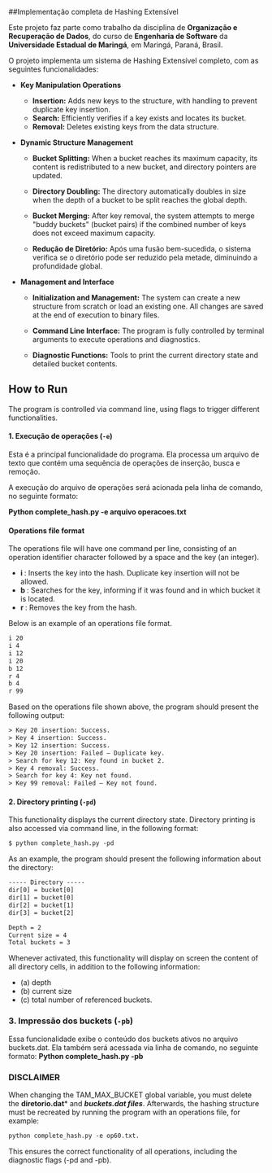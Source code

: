 ##Implementação completa de Hashing Extensível

Este projeto faz parte como trabalho da disciplina de **Organização e Recuperação de Dados**, do curso de **Engenharia de Software** da **Universidade Estadual de Maringá**, em Maringá, Paraná, Brasil.

O projeto implementa um sistema de Hashing Extensível completo, com as seguintes funcionalidades:

* **Key Manipulation Operations**
    * **Insertion:** Adds new keys to the structure, with handling to prevent duplicate key insertion.
    * **Search:** Efficiently verifies if a key exists and locates its bucket.
    * **Removal:** Deletes existing keys from the data structure.

* **Dynamic Structure Management**
    * **Bucket Splitting:** When a bucket reaches its maximum capacity, its content is redistributed to a new bucket, and directory pointers are updated.

    * **Directory Doubling:** The directory automatically doubles in size when the depth of a bucket to be split reaches the global depth.

    * **Bucket Merging:** After key removal, the system attempts to merge "buddy buckets" (bucket pairs) if the combined number of keys does not exceed maximum capacity.

    * **Redução de Diretório:** Após uma fusão bem-sucedida, o sistema verifica se o diretório pode ser reduzido pela metade, diminuindo a profundidade global.

* **Management and Interface**
    * **Initialization and Management:** The system can create a new structure from scratch or load an existing one. All changes are saved at the end of execution to binary files.

    * **Command Line Interface:** The program is fully controlled by terminal arguments to execute operations and diagnostics.

    * **Diagnostic Functions:** Tools to print the current directory state and detailed bucket contents.

## How to Run

The program is controlled via command line, using flags to trigger different functionalities.

#### 1. Execução de operações (`-e`)
Esta é a principal funcionalidade do programa. Ela processa um arquivo de texto que contém uma sequência de
operações de inserção, busca e remoção.

A execução do arquivo de operações será acionada pela linha de comando, no seguinte formato:

**Python complete_hash.py -e arquivo operacoes.txt**

#### Operations file format    
The operations file will have one command per line, consisting of an operation identifier character followed by a space and the key (an integer).
- **i <key>**: Inserts the key into the hash. Duplicate key insertion will not be allowed.
- **b <key>**: Searches for the key, informing if it was found and in which bucket it is located.
- **r <key>**: Removes the key from the hash.

Below is an example of an operations file format.
```txt
i 20
i 4
i 12
i 20
b 12
r 4
b 4
r 99
```

Based on the operations file shown above, the program should present the following output:

```txt 
> Key 20 insertion: Success. 
> Key 4 insertion: Success.
> Key 12 insertion: Success. 
> Key 20 insertion: Failed – Duplicate key.
> Search for key 12: Key found in bucket 2.
> Key 4 removal: Success.
> Search for key 4: Key not found.
> Key 99 removal: Failed – Key not found.
```

#### 2. Directory printing (`-pd`)
This functionality displays the current directory state. Directory printing is also accessed via command line, in the following format:

```txt
$ python complete_hash.py -pd
```

As an example, the program should present the following information about the directory:
```txt
----- Directory -----
dir[0] = bucket[0]
dir[1] = bucket[0]
dir[2] = bucket[1]
dir[3] = bucket[2]

Depth = 2
Current size = 4
Total buckets = 3
```

Whenever activated, this functionality will display on screen the content of all directory cells, in addition to the following information: 
- (a) depth
- (b) current size
- (c) total number of referenced buckets.

### 3. Impressão dos buckets (`-pb`)
Essa funcionalidade exibe o conteúdo dos buckets ativos no arquivo buckets.dat. Ela também será acessada via linha de comando, no seguinte formato:
**Python complete_hash.py -pb**

### DISCLAIMER
When changing the TAM_MAX_BUCKET global variable, you must delete the **diretorio.dat*** and ***buckets.dat files***. Afterwards, the hashing structure must be recreated by running the program with an operations file, for example: 

```txt
python complete_hash.py -e op60.txt. 
```

This ensures the correct functionality of all operations, including the diagnostic flags (-pd and -pb).